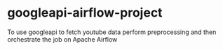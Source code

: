 # googleapi-airflow-project
To use googleapi to fetch youtube data perform preprocessing and then orchestrate the job on Apache Airflow
